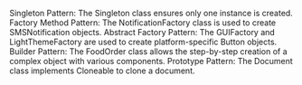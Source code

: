Singleton Pattern: The Singleton class ensures only one instance is created.
Factory Method Pattern: The NotificationFactory class is used to create SMSNotification objects.
Abstract Factory Pattern: The GUIFactory and LightThemeFactory are used to create platform-specific Button objects.
Builder Pattern: The FoodOrder class allows the step-by-step creation of a complex object with various components.
Prototype Pattern: The Document class implements Cloneable to clone a document.
